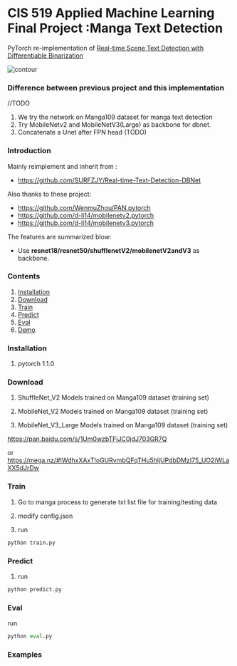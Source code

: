 # CIS 519 Applied Machine Learning Final Project :Manga Text Detection

PyTorch re-implementation of [Real-time Scene Text Detection with Differentiable Binarization](https://arxiv.org/abs/1911.08947)

<img src="https://github.com/SURFZJY/Real-time-Text-Detection/blob/master/demo/dbnet.png" alt="contour" >

### Difference between previous project and this implementation
//TODO
1. We try the network on Manga109 dataset for manga text detection
2. Try MobileNetv2 and MobileNetV3(Large) as backbone for dbnet.
3. Concatenate a Unet after FPN head (TODO)

### Introduction
Mainly reimplement and inherit from :
- https://github.com/SURFZJY/Real-time-Text-Detection-DBNet

Also thanks to these project:

- https://github.com/WenmuZhou/PAN.pytorch
- https://github.com/d-li14/mobilenetv2.pytorch
- https://github.com/d-li14/mobilenetv3.pytorch

The features are summarized blow:

+ Use **resnet18/resnet50/shufflenetV2/mobilenetV2andV3** as backbone.  

### Contents

1. [Installation](#installation)
2. [Download](#download)
3. [Train](#train)
4. [Predict](#predict)
5. [Eval](#eval)
6. [Demo](#demo)


### Installation

1. pytorch 1.1.0
 
### Download

1. ShuffleNet_V2 Models trained on Manga109 dataset (training set) 

2. MobileNet_V2 Models trained on Manga109 dataset (training set) 

3. MobileNet_V3_Large Models trained on Manga109 dataset (training set)

https://pan.baidu.com/s/1Um0wzbTFjJC0jdJ703GR7Q

or https://mega.nz/#!WdhxXAxT!oGURvmbQFqTHu5hljUPdbDMzI75_UO2iWLaXX5dJrDw

### Train

1. Go to manga process to generate txt list file for training/testing data

2. modify config.json

3. run 

```python
python train.py
```

### Predict

1. run 
```python
python predict.py
```

### Eval

run
```python
python eval.py
```

### Examples



